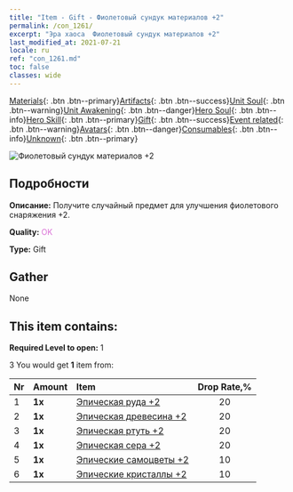 ```yaml
---
title: "Item - Gift - Фиолетовый сундук материалов +2"
permalink: /con_1261/
excerpt: "Эра хаоса  Фиолетовый сундук материалов +2"
last_modified_at: 2021-07-21
locale: ru
ref: "con_1261.md"
toc: false
classes: wide
---
```

 [Materials](/ItemsRU/){: .btn .btn--primary}[Artifacts](/ItemsRU/Artifacts/){: .btn .btn--success}[Unit Soul](/ItemsRU/UnitSoul/){: .btn .btn--warning}[Unit Awakening](/ItemsRU/UnitAwakening/){: .btn .btn--danger}[Hero Soul](/ItemsRU/HeroSoul/){: .btn .btn--info}[Hero Skill](/ItemsRU/HeroSkill/){: .btn .btn--primary}[Gift](/ItemsRU/Gift/){: .btn .btn--success}[Event related](/ItemsRU/Events/){: .btn .btn--warning}[Avatars](/ItemsRU/Avatars/){: .btn .btn--danger}[Consumables](/ItemsRU/Consumables/){: .btn .btn--info}[Unknown](/ItemsRU/Unknown/){: .btn .btn--primary}

 ![Фиолетовый сундук материалов +2](/images/t/i_304002.png)

## Подробности
 **Описание:** Получите случайный предмет для улучшения фиолетового снаряжения +2.

 **Quality:** <span style="color: #DA70D6">OK</span>

 **Type:** Gift

## Gather

  None

## This item contains:

 **Required Level to open:** 1

 3 You would get **1** item  from:

  | Nr | Amount |     Item    | Drop Rate,% |
  |:---|:-------|:------------|:---------:|
  | 1 |  **1x** | [Эпическая руда +2](/ItemsRU/mat_47/) | 20 | 
  | 2 |  **1x** | [Эпическая древесина +2](/ItemsRU/mat_48/) | 20 | 
  | 3 |  **1x** | [Эпическая ртуть +2](/ItemsRU/mat_49/) | 20 | 
  | 4 |  **1x** | [Эпическая сера +2](/ItemsRU/mat_50/) | 20 | 
  | 5 |  **1x** | [Эпические самоцветы +2](/ItemsRU/mat_51/) | 10 | 
  | 6 |  **1x** | [Эпические кристаллы +2](/ItemsRU/mat_52/) | 10 | 
